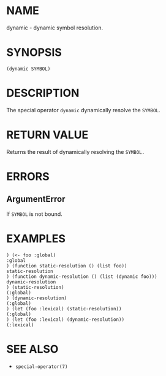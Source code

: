 # NAME
dynamic - dynamic symbol resolution.

# SYNOPSIS

    (dynamic SYMBOL)

# DESCRIPTION
The special operator `dynamic` dynamically resolve the `SYMBOL`.

# RETURN VALUE
Returns the result of dynamically resolving the `SYMBOL.`

# ERRORS
## ArgumentError
If `SYMBOL` is not bound.

# EXAMPLES

    ) (<- foo :global)
    :global
    ) (function static-resolution () (list foo))
    static-resolution
    ) (function dynamic-resolution () (list (dynamic foo)))
    dynamic-resolution
    ) (static-resolution)
    (:global)
    ) (dynamic-resolution)
    (:global)
    ) (let (foo :lexical) (static-resolution))
    (:global)
    ) (let (foo :lexical) (dynamic-resolution))
    (:lexical)

# SEE ALSO
- `special-operator(7)`
